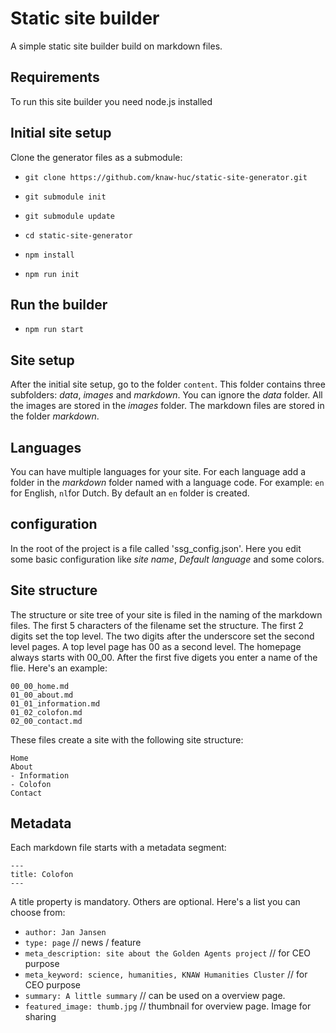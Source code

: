 # Static site builder
A simple static site builder build on markdown files.

## Requirements
To run this site builder you need node.js installed

## Initial site setup


Clone the generator files as a submodule:
- `git clone https://github.com/knaw-huc/static-site-generator.git`
- `git submodule init`
- `git submodule update`

- `cd static-site-generator`
- `npm install`

- `npm run init`

## Run the builder
- `npm run start`


## Site setup
After the initial site setup, go to the folder `content`. This folder contains three subfolders: _data_, _images_ and _markdown_. You can ignore the _data_ folder. All the images are stored in the _images_ folder.
The markdown files are stored in the folder _markdown_.

## Languages
You can have multiple languages for your site. For each language add a folder in the _markdown_ folder named with a language code. For example: `en` for English, `nl`for Dutch. By default an `en` folder is created.

## configuration
In the root of the project is a file called 'ssg_config.json'. Here you edit some basic configuration like _site name_, _Default language_ and some colors.

## Site structure
The structure or site tree of your site is filed in the naming of the markdown files. The first 5 characters of the filename set the structure. The first 2 digits set the top level. The two digits after the underscore set the second level pages. A top level page has 00 as a second level. The homepage always starts with 00_00. After the first five digets you enter a name of the flie. Here's an example:

```
00_00_home.md
01_00_about.md
01_01_information.md
01_02_colofon.md
02_00_contact.md
```

These files create a site with the following site structure:
```
Home
About
- Information
- Colofon
Contact
```

## Metadata
Each markdown file starts with a metadata segment:
```
---
title: Colofon
---
```
A title property is mandatory. Others are optional. Here's a list you can choose from:
- `author: Jan Jansen`
- `type: page` // news / feature
- `meta_description: site about the Golden Agents project` // for CEO purpose
- `meta_keyword: science, humanities, KNAW Humanities Cluster` // for CEO purpose
- `summary: A little summary` // can be used on a overview page.
- `featured_image: thumb.jpg` // thumbnail for overview page. Image for sharing

<!--
  "customTemplateFolder": "huc_di",

title: Tekstanalyse
author: Arno Bosse
type: news / feature / page
list_feature: true // feature list
list_news: true // news list
list_subpages: true // underlaying pages (level 2)
publication_date: 22-03-2022
template: default.html
summary: // teaser text for news snippits
meta_description:
meta_keyword:
featured_image: // thumbnail for overview page. Image for sharing
directSubpages: true // dont show the page content but the first child -->
